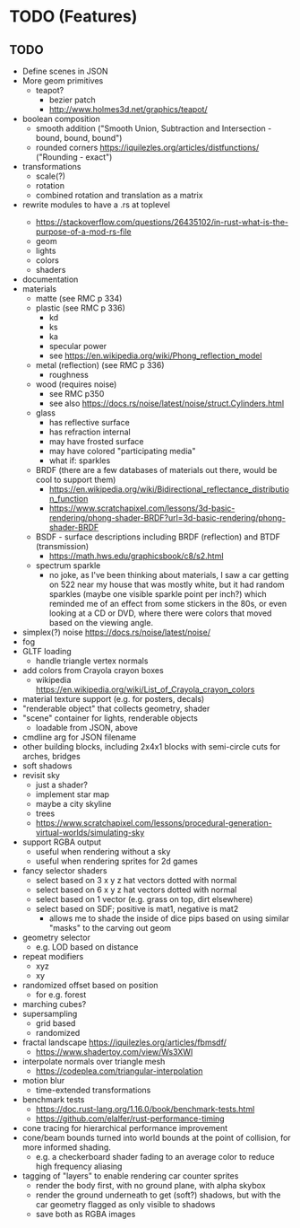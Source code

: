 # TODO (Features)


## TODO
- Define scenes in JSON
- More geom primitives
  - teapot?
    - bezier patch
    - http://www.holmes3d.net/graphics/teapot/
- boolean composition
  - smooth addition ("Smooth Union, Subtraction and Intersection - bound, bound, bound")
  - rounded corners https://iquilezles.org/articles/distfunctions/ ("Rounding - exact")
- transformations
  - scale(?)
  - rotation
  - combined rotation and translation as a matrix
- rewrite modules to have a <directory>.rs at toplevel
  - https://stackoverflow.com/questions/26435102/in-rust-what-is-the-purpose-of-a-mod-rs-file
  - geom
  - lights
  - colors
  - shaders
- documentation
- materials
  - matte (see RMC p 334)
  - plastic (see RMC p 336)
    - kd
    - ks
    - ka
    - specular power
    - see https://en.wikipedia.org/wiki/Phong_reflection_model
  - metal (reflection) (see RMC p 336)
    - roughness
  - wood (requires noise) 
    - see RMC p350
    - see also https://docs.rs/noise/latest/noise/struct.Cylinders.html
  - glass
    - has reflective surface
    - has refraction internal
    - may have frosted surface
    - may have colored "participating media"
    - what if: sparkles
  - BRDF (there are a few databases of materials out there, would be cool to support them)
    - https://en.wikipedia.org/wiki/Bidirectional_reflectance_distribution_function
    - https://www.scratchapixel.com/lessons/3d-basic-rendering/phong-shader-BRDF?url=3d-basic-rendering/phong-shader-BRDF 
  - BSDF - surface descriptions including BRDF (reflection) and BTDF (transmission)
    - https://math.hws.edu/graphicsbook/c8/s2.html
  - spectrum sparkle
    - no joke, as I've been thinking about materials, I saw a car
      getting on 522 near my house that was mostly white, but it had
      random sparkles (maybe one visible sparkle point per inch?)
      which reminded me of an effect from some stickers in the 80s, or
      even looking at a CD or DVD, where there were colors that moved
      based on the viewing angle.
- simplex(?) noise https://docs.rs/noise/latest/noise/
- fog
- GLTF loading
  - handle triangle vertex normals
- add colors from Crayola crayon boxes
  - wikipedia https://en.wikipedia.org/wiki/List_of_Crayola_crayon_colors
- material texture support (e.g. for posters, decals)
- "renderable object" that collects geometry, shader
- "scene" container for lights, renderable objects
  - loadable from JSON, above
- cmdline arg for JSON filename
- other building blocks, including 2x4x1 blocks with semi-circle cuts
  for arches, bridges
- soft shadows
- revisit sky
  - just a shader?
  - implement star map
  - maybe a city skyline
  - trees
  - https://www.scratchapixel.com/lessons/procedural-generation-virtual-worlds/simulating-sky
- support RGBA output
  - useful when rendering without a sky
  - useful when rendering sprites for 2d games
- fancy selector shaders
  - select based on 3 x y z hat vectors dotted with normal
  - select based on 6 x y z hat vectors dotted with normal
  - select based on 1 vector (e.g. grass on top, dirt elsewhere)
  - select based on SDF; positive is mat1, negative is mat2
    - allows me to shade the inside of dice pips based on using similar "masks" to the carving out geom
- geometry selector
  - e.g. LOD based on distance
- repeat modifiers
  - xyz
  - xy
- randomized offset based on position
  - for e.g. forest
- marching cubes?
- supersampling
  - grid based
  - randomized
- fractal landscape https://iquilezles.org/articles/fbmsdf/
  - https://www.shadertoy.com/view/Ws3XWl
- interpolate normals over triangle mesh
  - https://codeplea.com/triangular-interpolation
- motion blur
  - time-extended transformations
- benchmark tests
  - https://doc.rust-lang.org/1.16.0/book/benchmark-tests.html
  - https://github.com/elalfer/rust-performance-timing
- cone tracing for hierarchical performance improvement
- cone/beam bounds turned into world bounds at the point of collision,
  for more informed shading.
  - e.g. a checkerboard shader fading to an average color to reduce
    high frequency aliasing
- tagging of "layers" to enable rendering car counter sprites
  - render the body first, with no ground plane, with alpha skybox
  - render the ground underneath to get (soft?) shadows, but with the
    car geometry flagged as only visible to shadows
  - save both as RGBA images
